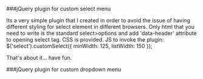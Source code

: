 ###jQuery plugin for custom select menu

Its a very simple plugin that I created in order to avoid the issue of having different styling for select element in different browsers.
Only html that you need to write is the standard select>options and add 'data-header' attribute to opening select tag.
CSS is provided.
JS to invoke the plugin: $('select').customSelect({ minWidth: 125, listWidth: 150 });

That's about it... have fun.

###jQuery plugin for custom dropdown menu

